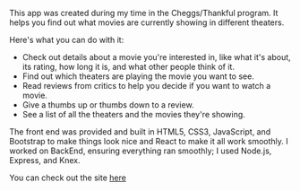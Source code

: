 This app was created during my time in the Cheggs/Thankful program. It helps you find out what movies are currently showing in different theaters.

Here's what you can do with it:

* Check out details about a movie you're interested in, like what it's about, its rating, how long it is, and what other people think of it.
* Find out which theaters are playing the movie you want to see.
* Read reviews from critics to help you decide if you want to watch a movie.
* Give a thumbs up or thumbs down to a review.
* See a list of all the theaters and the movies they're showing.

The front end was provided and built in HTML5, CSS3, JavaScript, and Bootstrap to make things look nice and React to make it all work smoothly.
I worked on BackEnd, ensuring everything ran smoothly; I used Node.js, Express, and Knex.

You can check out the site <a href="https://starter-movie-front-end-r5fy.onrender.com/">here</a> 
